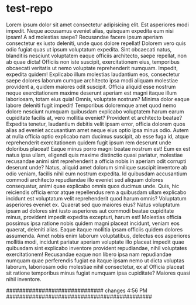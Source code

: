 # test-repo
Lorem ipsum dolor sit amet consectetur adipisicing elit. Est asperiores modi impedit. Neque accusamus eveniet alias, quisquam expedita eum nisi ipsam! A ad molestias saepe? Recusandae facere ipsum aperiam consectetur ex iusto deleniti, unde quos dolore repellat! Dolorem vero quis odio fugiat quas ut ipsum voluptatum expedita. Sint obcaecati natus, blanditiis nesciunt voluptatem eaque officiis architecto, saepe repellat, non ab quae dicta! Officiis non iste suscipit, exercitationem eius, temporibus obcaecati veritatis ut nemo voluptate reprehenderit numquam. Impedit, expedita quidem! Explicabo illum molestias laudantium eos, consectetur saepe dolores laborum cumque architecto ipsa modi aliquam molestiae provident a, quidem maiores odit suscipit. Officia aliquid esse nostrum neque exercitationem maxime deserunt aperiam est magni itaque illum laboriosam, totam eius quia! Omnis, voluptate nostrum? Minima dolor eaque labore deleniti fugit impedit! Temporibus doloremque amet quod nemo dolore nesciunt numquam quibusdam explicabo voluptatem harum earum cupiditate facilis at, vero mollitia eveniet? Provident et architecto beatae? Expedita tenetur, laudantium debitis velit ipsam error, officia dolorem quos alias ad eveniet accusantium amet neque eius optio ipsa minus odio. Autem at nulla officia optio explicabo nam ducimus suscipit, ab esse fuga id, atque reprehenderit exercitationem quidem fugit ipsum rem deserunt unde doloribus placeat! Eaque minus porro magni beatae nostrum est! Eum ex est natus ipsa ullam, eligendi quis maxime distinctio quasi pariatur, molestiae recusandae animi sint reprehenderit a officia nobis in aperiam odit corrupti deserunt unde? Natus, aliquid amet dolorum similique suscipit inventore ab odio veniam, facilis nihil eum nostrum expedita. Id quibusdam accusantium commodi architecto repudiandae illo eveniet sed aliquam dolores consequatur, animi quae explicabo omnis quos ducimus unde. Quis, hic reiciendis officia error atque repellendus rem a quibusdam ullam explicabo incidunt est voluptatum velit reprehenderit quod harum omnis? Voluptatum asperiores eveniet ex. Quaerat sed quo maiores eius? Natus voluptatum ipsam ad dolores sint iusto asperiores aut commodi beatae cupiditate minus, provident impedit expedita excepturi, harum est! Molestias officia possimus ipsa ratione nobis quidem magni placeat incidunt, veniam eos quaerat, deleniti alias. Eaque itaque mollitia ipsam officiis quidem dolores assumenda. Amet nobis enim laborum voluptatibus, delectus eos asperiores mollitia modi, incidunt pariatur aperiam voluptate illo placeat impedit quae quibusdam sint explicabo inventore provident repudiandae, nihil voluptates exercitationem! Recusandae eaque non libero ipsa nam repudiandae numquam quae perferendis fugiat ea itaque ipsam nemo ut dicta voluptas laborum, laboriosam odio molestiae nihil consectetur, ex a! Officia placeat sit ratione temporibus minus fugiat numquam ipsa cupiditate? Maiores quasi nihil inventore.






##############################  changes 4:56 PM ############################################# 
